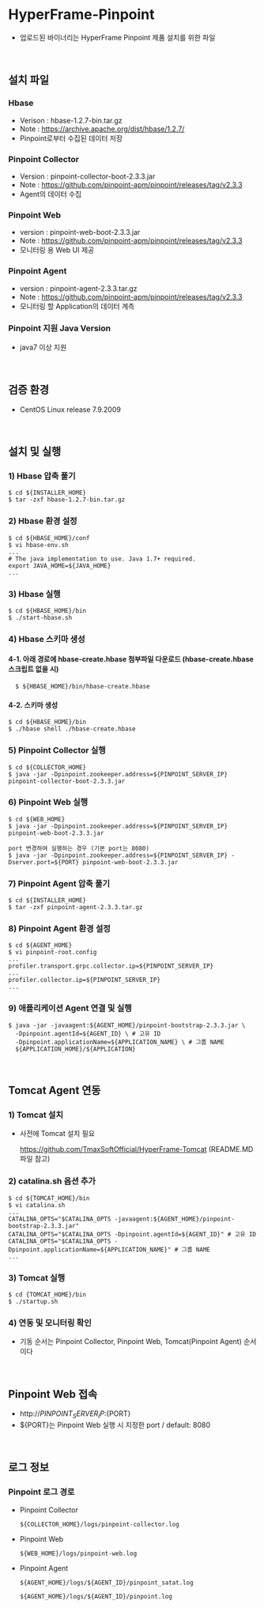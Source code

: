 # HyperFrame-Pinpoint
- 업로드된 바이너리는 HyperFrame Pinpoint 제품 설치를 위한 파일

<br>

## 설치 파일
### Hbase
* Verison : hbase-1.2.7-bin.tar.gz
* Note : https://archive.apache.org/dist/hbase/1.2.7/
* Pinpoint로부터 수집된 데이터 저장
### Pinpoint Collector
* Version : pinpoint-collector-boot-2.3.3.jar
* Note : https://github.com/pinpoint-apm/pinpoint/releases/tag/v2.3.3
* Agent의 데이터 수집
### Pinpoint Web
* version : pinpoint-web-boot-2.3.3.jar
* Note : https://github.com/pinpoint-apm/pinpoint/releases/tag/v2.3.3
* 모니터링 용 Web UI 제공
### Pinpoint Agent
* version : pinpoint-agent-2.3.3.tar.gz
* Note : https://github.com/pinpoint-apm/pinpoint/releases/tag/v2.3.3
* 모니터링 할 Application의 데이터 계측
### Pinpoint 지원 Java Version
* java7 이상 지원

<br>

## 검증 환경
* CentOS Linux release 7.9.2009

<br>

## 설치 및 실행

### 1) Hbase 압축 풀기

    $ cd ${INSTALLER_HOME}
    $ tar -zxf hbase-1.2.7-bin.tar.gz


### 2) Hbase 환경 설정 

    $ cd ${HBASE_HOME}/conf
    $ vi hbase-env.sh 
    ...
    # The java implementation to use. Java 1.7+ required.
    export JAVA_HOME=${JAVA_HOME}
    ...
    
    
### 3) Hbase 실행

    $ cd ${HBASE_HOME}/bin
    $ ./start-hbase.sh
    
    
### 4) Hbase 스키마 생성
#### 4-1. 아래 경로에 hbase-create.hbase 첨부파일 다운로드 (hbase-create.hbase 스크립트 없을 시)

      $ ${HBASE_HOME}/bin/hbase-create.hbase
    
#### 4-2. 스키마 생성

    $ cd ${HBASE_HOME}/bin
    $ ./hbase shell ./hbase-create.hbase
       
       
### 5) Pinpoint Collector 실행

    $ cd ${COLLECTOR_HOME}
    $ java -jar -Dpinpoint.zookeeper.address=${PINPOINT_SERVER_IP} pinpoint-collector-boot-2.3.3.jar
    
    
### 6) Pinpoint Web 실행

    $ cd ${WEB_HOME}
    $ java -jar -Dpinpoint.zookeeper.address=${PINPOINT_SERVER_IP} pinpoint-web-boot-2.3.3.jar
    
    port 변경하여 실행하는 경우 (기본 port는 8080)
    $ java -jar -Dpinpoint.zookeeper.address=${PINPOINT_SERVER_IP} -Dserver.port=${PORT} pinpoint-web-boot-2.3.3.jar
    
### 7) Pinpoint Agent 압축 풀기

    $ cd ${INSTALLER_HOME}
    $ tar -zxf pinpoint-agent-2.3.3.tar.gz
    
    
### 8) Pinpoint Agent 환경 설정
   
    $ cd ${AGENT_HOME}
    $ vi pinpoint-root.config
    ...
    profiler.transport.grpc.collector.ip=${PINPOINT_SERVER_IP}
    ...
    profiler.collector.ip=${PINPOINT_SERVER_IP}
    ...
    
### 9) 애플리케이션 Agent 연결 및 실행
    
    $ java -jar -javaagent:${AGENT_HOME}/pinpoint-bootstrap-2.3.3.jar \
      -Dpinpoint.agentId=${AGENT_ID} \ # 고유 ID 
      -Dpinpoint.applicationName=${APPLICATION_NAME} \ # 그룹 NAME
      ${APPLICATION_HOME}/${APPLICATION} 
  
  
<br>

## Tomcat Agent 연동 

### 1) Tomcat 설치
* 사전에 Tomcat 설치 필요

  https://github.com/TmaxSoftOfficial/HyperFrame-Tomcat (README.MD 파일 참고)


### 2) catalina.sh 옵션 추가
    $ cd ${TOMCAT_HOME}/bin
    $ vi catalina.sh
    ...
    CATALINA_OPTS="$CATALINA_OPTS -javaagent:${AGENT_HOME}/pinpoint-bootstrap-2.3.3.jar"
    CATALINA_OPTS="$CATALINA_OPTS -Dpinpoint.agentId=${AGENT_ID}" # 고유 ID
    CATALINA_OPTS="$CATALINA_OPTS -Dpinpoint.applicationName=${APPLICATION_NAME}" # 그룹 NAME
    ...
 
### 3) Tomcat 실행
    $ cd {TOMCAT_HOME}/bin
    $ ./startup.sh


### 4) 연동 및 모니터링 확인
* 기동 순서는 Pinpoint Collector, Pinpoint Web, Tomcat(Pinpoint Agent) 순서이다

<br>

## Pinpoint Web 접속
* http://${PINPOINT_SERVER_IP}:${PORT}
* ${PORT}는 Pinpoint Web 실행 시 지정한 port / default: 8080

<br>


## 로그 정보
### Pinpoint 로그 경로
- Pinpoint Collector
 
      ${COLLECTOR_HOME}/logs/pinpoint-collector.log

- Pinpoint Web

      ${WEB_HOME}/logs/pinpoint-web.log

- Pinpoint Agent
        
      ${AGENT_HOME}/logs/${AGENT_ID}/pinpoint_satat.log
      
      ${AGENT_HOME}/logs/${AGENT_ID}/pinpoint.log
    
